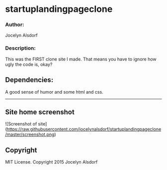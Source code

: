 # startuplandingpageclone

<h3>Author:</h3>
Jocelyn Alsdorf

<h3>Description:</h3>
This was the FIRST clone site I made. That means you have to ignore how ugly the code is, okay?

<h2>Dependencies:</h2>

A good sense of humor and some html and css.


---------
## Site home screenshot

![Screenshot of site] (https://raw.githubusercontent.com/jocelynalsdorf/startuplandingpageclone/master/screenshot.png)


<h2>Copyright</h2>
MIT License. Copyright 2015  Jocelyn Alsdorf
